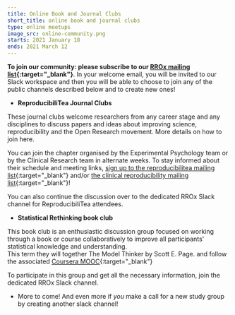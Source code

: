 ```yaml
---
title: Online Book and Journal Clubs
short_title: online book and journal clubs
type: online meetups
image_src: online-community.png
starts: 2021 January 18
ends: 2021 March 12
---
```


**To join our community: please subscribe to our [RROx mailing list](https://web.maillist.ox.ac.uk/ox/subscribe/rroxford){:target="_blank"}**. In your welcome email, you will be invited to our Slack workspace and then you will be able to choose to join any of the public channels described below and to create new ones!


-	**ReproducibiliTea Journal Clubs**

These journal clubs welcome researchers from any career stage and any disciplines to discuss papers and ideas about improving science, reproducibility and the Open Research movement. More details on how to join here.

You can join the chapter organised by the Experimental Psychology team or by the Clinical Research team in alternate weeks.
To stay informed about their schedule and meeting links, [sign up to the reproducibilitea mailing list](https://web.maillist.ox.ac.uk/ox/subscribe/reproducibilitea){:target="_blank"} and/or [the clinical reproducibility mailing list](https://web.maillist.ox.ac.uk/ox/subscribe/clinical-reproducibilitea){:target="_blank"}!

You can also continue the discussion over to the dedicated RROx Slack channel for ReproducibiliTea attendees.



-	**Statistical Rethinking book club**  

This book club is an enthusiastic discussion group focused on working through a book or course collaboratively to improve all participants' statistical knowledge and understanding.  
This term they will together The Model Thinker by Scott E. Page. and follow the associated [Coursera MOOC](https://www.coursera.org/learn/model-thinking){:target="_blank"}

To participate in this group and get all the necessary information, join the dedicated RROx Slack channel.


-	More to come! And even more if *you* make a call for a new study group by creating another slack channel!
